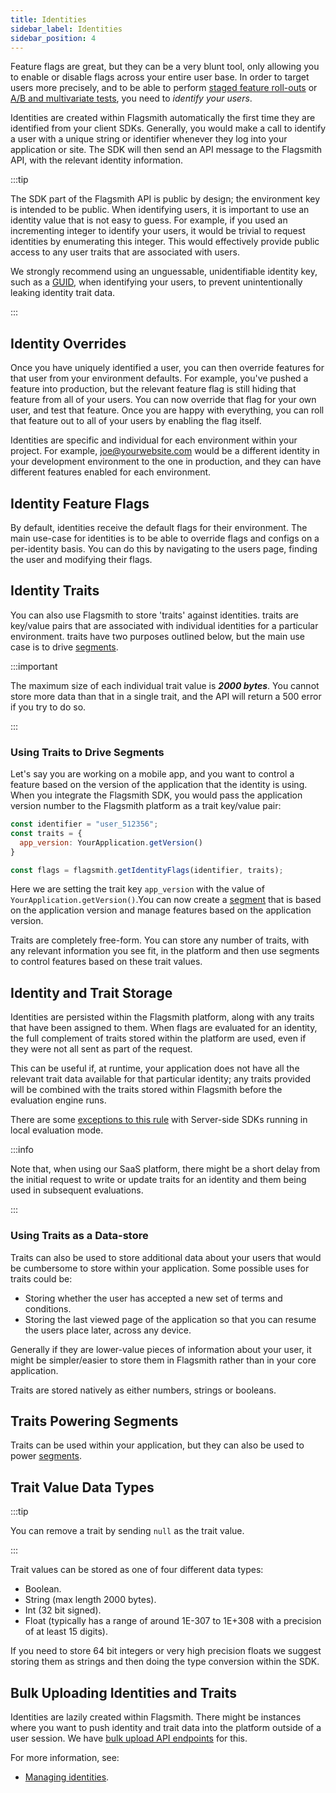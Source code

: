 ```yaml
---
title: Identities
sidebar_label: Identities
sidebar_position: 4
---
```


Feature flags are great, but they can be a very blunt tool, only allowing you to enable or disable flags across your entire user base. In order to target users more precisely, and to be able to perform [staged feature roll-outs](/managing-flags/rollout/rollout-by-percentage) or [A/B and multivariate tests](/experimentation-ab-testing), you need to _identify your users_.

Identities are created within Flagsmith automatically the first time they are identified from your client SDKs. Generally, you would make a call to identify a user with a unique string or identifier whenever they log into your application or site. The SDK will then send an API message to the Flagsmith API, with the relevant identity information.

:::tip

The SDK part of the Flagsmith API is public by design; the environment key is intended to be public. When identifying users, it is important to use an identity value that is not easy to guess. For example, if you used an incrementing integer to identify your users, it would be trivial to request identities by enumerating this integer. This would effectively provide public access to any user traits that are associated with users.

We strongly recommend using an unguessable, unidentifiable identity key, such as a [GUID](https://en.wikipedia.org/wiki/Universally_unique_identifier), when identifying your users, to prevent unintentionally leaking identity trait data.

:::

## Identity Overrides

Once you have uniquely identified a user, you can then override features for that user from your environment defaults. For example, you've pushed a feature into production, but the relevant feature flag is still hiding that feature from all of your users. You can now override that flag for your own user, and test that feature. Once you are happy with everything, you can roll that feature out to all of your users by enabling the flag itself.

Identities are specific and individual for each environment within your project. For example, joe@yourwebsite.com would be a different identity in your development environment to the one in production, and they can have different features enabled for each environment.

## Identity Feature Flags

By default, identities receive the default flags for their environment. The main use-case for identities is to be able to override flags and configs on a per-identity basis. You can do this by navigating to the users page, finding the user
and modifying their flags.

## Identity Traits

You can also use Flagsmith to store 'traits' against identities. traits are key/value pairs that are associated with individual identities for a particular environment. traits have two purposes outlined below, but the main use case is to drive [segments](./segments).

:::important

The maximum size of each individual trait value is **_2000 bytes_**. You cannot store more data than that in a single trait, and the API will return a 500 error if you try to do so.

:::

### Using Traits to Drive Segments

Let's say you are working on a mobile app, and you want to control a feature based on the version of the application that the identity is using. When you integrate the Flagsmith SDK, you would pass the application version number to the Flagsmith platform as a trait key/value pair:

```javascript
const identifier = "user_512356";
const traits = {
  app_version: YourApplication.getVersion()
}

const flags = flagsmith.getIdentityFlags(identifier, traits);
```

Here we are setting the trait key `app_version` with the value of `YourApplication.getVersion()`.You can now create a [segment](./segments) that is based on the application version and manage features based on the application version.

Traits are completely free-form. You can store any number of traits, with any relevant information you see fit, in the platform and then use segments to control features based on these trait values.

## Identity and Trait Storage

Identities are persisted within the Flagsmith platform, along with any traits that have been assigned to them. When flags are evaluated for an identity, the full complement of traits stored within the platform are used, even if they were not all sent as part of the request.

This can be useful if, at runtime, your application does not have all the relevant trait data available for that particular identity; any traits provided will be combined with the traits stored within Flagsmith before the evaluation engine runs.

There are some [exceptions to this rule](/integrating-with-flagsmith/server-side) with Server-side SDKs running in local evaluation mode.

:::info

Note that, when using our SaaS platform, there might be a short delay from the initial request to write or update traits for an identity and them being used in subsequent evaluations.

:::

### Using Traits as a Data-store

Traits can also be used to store additional data about your users that would be cumbersome to store within your application. Some possible uses for traits could be:

- Storing whether the user has accepted a new set of terms and conditions.
- Storing the last viewed page of the application so that you can resume the users place later, across any device.

Generally if they are lower-value pieces of information about your user, it might be simpler/easier to store them in Flagsmith rather than in your core application.

Traits are stored natively as either numbers, strings or booleans.

## Traits Powering Segments

Traits can be used within your application, but they can also be used to power [segments](/flagsmith-concepts/segments).

## Trait Value Data Types

:::tip

You can remove a trait by sending `null` as the trait value.

:::

Trait values can be stored as one of four different data types:

- Boolean.
- String (max length 2000 bytes).
- Int (32 bit signed).
- Float (typically has a range of around 1E-307 to 1E+308 with a precision of at least 15 digits).

If you need to store 64 bit integers or very high precision floats we suggest storing them as strings and then doing the type conversion within the SDK.

## Bulk Uploading Identities and Traits

Identities are lazily created within Flagsmith. There might be instances where you want to push identity and trait data into the platform outside of a user session. We have [bulk upload API endpoints](/edge-api/bulk-insert-identities-update) for this.

For more information, see:

- [Managing identities](/flagsmith-concepts/identities).

